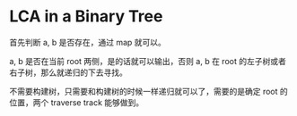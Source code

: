 # LCA in a Binary Tree

首先判断 a, b 是否存在，通过 map 就可以。

a, b 是否在当前 root 两侧，是的话就可以输出，否则 a, b 在 root 的左子树或者右子树，那么就递归的下去寻找。

不需要构建树，只需要和构建树的时候一样递归就可以了，需要的是确定 root 的位置，两个 traverse track 能够做到。
